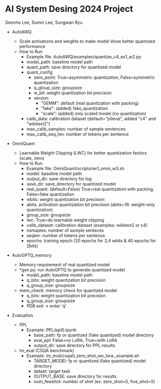 # AI System Desing 2024 Project

Geonho Lee, Sumin Lee, Sungwan Ryu

- AutoAWQ
  - Scale activations and weights to make model show better quantized performance
  - How to Run
    - Example file: AutoAWQ/examples/quantize_c4_ex1_w2.py
    - model_path: baseline model path
    - quant_path: save directory for quantized model
    - quant_config
      - zero_point: True=asymmetric quantization, False=symmetric quantization
      - q_gtoup_size: groupsize
      - w_bit: weight quantization bit precision
      - version
        - "GEMM": default (real quantization with packing)
        - "fake": (added) fake_quantization
        - "scale": (added) only scaled model (no quantization)
    - calib_data: calibration dataset (default="pileval", added "c4" and "wikitext2")
    - max_calib_samples: number of sample sentences
    - max_calib_seq_len: number of tokens per sentence

- OmniQuant
  - Learnable Weight Clipping (LWC) for better quantization factors (scale, zero)
  - How to Run
    - Example file: OmniQuant/scripts/ex1_omni_w3.sh
    - model: baseline model path
    - output_dir: save directory for log
    - save_dir: save_directory for quantized model
    - real_quant: (default=False) True=real quantization with packing, False=fake quantization
    - wbits: weight quantization bit precision
    - abits: activation quantization bit precision (abits=16: weight-only quantization)
    - group_size: groupsize
    - lwc: True=do learnable weight clipping
    - calib_dataset: calibration dataset (examples: wikitext2 or c4)
    - nsmaples: number of sample senteces
    - seqlen: number of tokens per sentence
    - epochs: training epoch (20 epochs for 3,4 wbits & 40 epochs for 2bits)

- AutoGPTQ_memory
  - Memory requirement of real quantized model
  - *gen.py: run AutoGPTQ to generate quantized model
    - model_path: baseline model path
    - q_bits: weight quantization bit precision
    - q_group_size: groupsize
  - mem_check: memory check for quantized model
    - q_bits: weight quantization bit precision
    - q_group_size: groupsize
    - PDB exit -> enter 'q'

- Evaluation
  - PPL
    - Example: PPL/ppl0.ipynb
      - base_path: fp or quantized (fake quantized) model directory
      - eval_ppl: False=no LoRA, True=with LoRA
      - output_dir: save directory for PPL results
  - lm_eval (CSQA benchmark)
    - Example: lm_eval/csqa0_zero_shot_wo_lora._example.sh
      - TARGET_MODEl: fp or quantized (fake quantized) model directory
      - dataet: target task
      - OUTPUT_BASE: save directory for results
      - num_fewshot: number of shot (ex: zero_shot=0, five_shot=5)  






 

